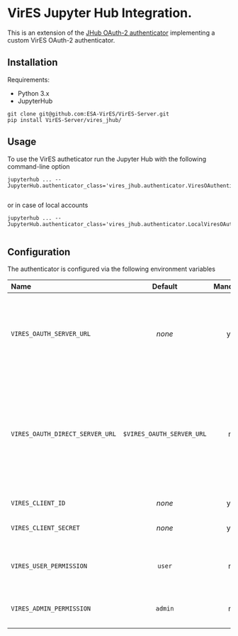 # VirES Jupyter Hub Integration.

This is an extension of the [JHub OAuth-2 authenticator](https://github.com/jupyterhub/oauthenticator)
implementing a custom VirES OAuth-2 authenticator.

## Installation

Requirements:
- Python 3.x
- JupyterHub

```
git clone git@github.com:ESA-VirES/VirES-Server.git
pip install VirES-Server/vires_jhub/
```

## Usage

To use the VirES autheticator run the Jupyter Hub with the following command-line option
```
jupyterhub ... --JupyterHub.authenticator_class='vires_jhub.authenticator.ViresOAuthenticator'
  
```
or in case of local accounts
```
jupyterhub ... --JupyterHub.authenticator_class='vires_jhub.authenticator.LocalViresOAuthenticator'
  
```

## Configuration

The authenticator is configured via the following environment variables

| Name | Default | Mandatory | Description |
|:-----|:-------:|:---------:|:------------|
|`VIRES_OAUTH_SERVER_URL`|*none*|yes| client-side base OAuth2 server URL (absolute path accepted, .e.g. `/auth/`)|
|`VIRES_OAUTH_DIRECT_SERVER_URL`|`$VIRES_OAUTH_SERVER_URL`|no| server-side base OAuth2 server URL (full URL including protocol and host-name, can be an internal network URL)|
|`VIRES_CLIENT_ID`|*none*|yes| OAuth2 client id|
|`VIRES_CLIENT_SECRET`|*none*|yes| OAuth2 client secret|
|`VIRES_USER_PERMISSION`|`user`|no|Name of the required bacis user permission.|
|`VIRES_ADMIN_PERMISSION`|`admin`|no|Name of the optional admin permission.|
